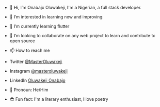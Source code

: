 - 👋 Hi, I’m Onabajo Oluwakeji, I'm a Nigerian, a full stack developer.
- 👀 I’m interested in learning new and improving
- 🌱 I’m currently learning flutter
- 💞️ I’m looking to collaborate on any web project to learn and contribute to open source
- 📫 How to reach me 
- Twitter <a href="https://twitter.com/MasterOluwakeji">@MasterOluwakeji</a>
- Instagram <a href="https://instagram.com/masteroluwakeji">@masteroluwakeji</a>
- LinkedIn <a href="https://ng.linkedin.com/in/oluwakeji-onabajo-2a9b67111">Oluwakeji Onabajo</a>

- 🙈 Pronoun: He/Him

- 😎 Fun fact: I'm a literary enthusiast, I love poetry


<!---
OnabajoOluwakeji/OnabajoOluwakeji is a ✨ special ✨ repository because its `README.md` (this file) appears on your GitHub profile.
You can click the Preview link to take a look at your changes.
--->
